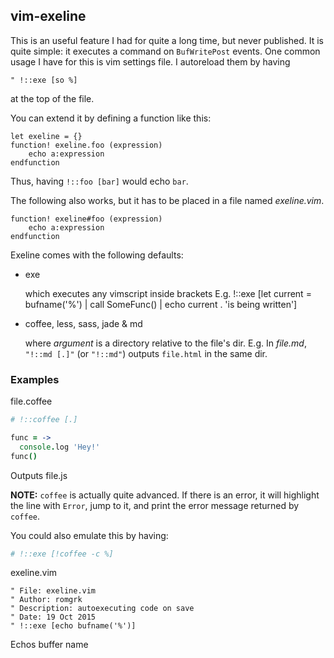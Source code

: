 <!-- !::exe -->

## vim-exeline

This is an useful feature I had for quite a long time, but never published.
It is quite simple: it executes a command on `BufWritePost` events.
One common usage I have for this is vim settings file. I autoreload them
by having 
```viml
" !::exe [so %]
``` 
at the top of the file.

You can extend it by defining a function like this:
```viml
let exeline = {}
function! exeline.foo (expression)
    echo a:expression
endfunction
```
Thus, having `!::foo [bar]` would echo `bar`.

The following also works, but it has to be placed in a file named *exeline.vim*.
```viml
function! exeline#foo (expression)
    echo a:expression
endfunction
```
Exeline comes with the following defaults:
 * exe 

    which executes any vimscript inside brackets
    E.g.
      !::exe [let current = bufname('%') | call SomeFunc() | echo current . 'is being written']

 * coffee, less, sass, jade & md

    where *argument* is a directory relative to the file's dir.
    E.g. 
      In *file.md*, `"!::md [.]"` (or `"!::md"`) outputs `file.html` in the same dir. 

### Examples

file.coffee
```coffee
# !::coffee [.]

func = ->
  console.log 'Hey!'
func()
```
Outputs file.js

**NOTE:** `coffee` is actually quite advanced. If there is an error,
it will highlight the line with `Error`, jump to it, and print the
error message returned by `coffee`.

You could also emulate this by having:

```coffee
# !::exe [!coffee -c %]
```

exeline.vim
```viml
" File: exeline.vim
" Author: romgrk
" Description: autoexecuting code on save
" Date: 19 Oct 2015
" !::exe [echo bufname('%')]
```
Echos buffer name
